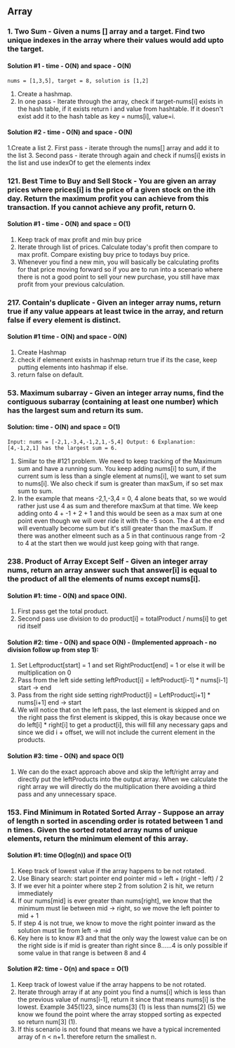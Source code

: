 ## Array

### 1. Two Sum - Given a nums [] array and a target. Find two unique indexes in the array where their values would add upto the  target.

#### Solution #1 -  time - O(N) and space - O(N)
`nums = [1,3,5], target = 8, solution is [1,2]`
1. Create a hashmap.
2. In one pass - Iterate through the array, check if target-nums[i] exists in the hash table, if it exists return i and value from hashtable. If it doesn't exist add it to the hash table as key = nums[i], value=i. 

#### Solution #2 - time - O(N) and space - O(N)
1.Create a list
2. First pass - iterate through the nums[] array and add it to the list
3. Second pass - iterate through again and check if nums[i] exists in the list and use indexOf to get the elements index

### 121. Best Time to Buy and Sell Stock - You are given an array prices where prices[i] is the price of a given stock on the ith day. Return the maximum profit you can achieve from this transaction. If you cannot achieve any profit, return 0.

#### Solution #1 - time - O(N) and space = O(1)
1. Keep track of max profit and min buy price
2. Iterate through list of prices. Calculate today's profit then compare to max profit. Compare existing buy price
to todays buy price. 
3. Whenever you find a new min, you will basically be calculating profits for that price moving forward so if you are to run into a scenario where there is not a good point to sell your new purchase, you still have max profit from your previous calculation.

### 217. Contain's duplicate - Given an integer array nums, return true if any value appears at least twice in the array, and return false if every element is distinct.

#### Solution #1 time - O(N) and space - O(N) 
1. Create Hashmap
2. check if elemenent exists in hashmap return true if its the case, keep putting elements into hashmap if else. 
3. return false on default.

### 53. Maximum subarray - Given an integer array nums, find the contiguous subarray (containing at least one number) which has the largest sum and return its sum.

#### Solution: time - O(N) and space = O(1)
`Input: nums = [-2,1,-3,4,-1,2,1,-5,4]
 Output: 6
 Explanation: [4,-1,2,1] has the largest sum = 6.`
1. Similar to the #121 problem. We need to keep tracking of the Maximum sum and have a running sum. You keep adding nums[i]
to sum, if the current sum is less than a single element at nums[i], we want to set sum to nums[i]. We also check if sum is greater than maxSum, if so set max sum to sum.
2. In the example that means -2,1,-3,4 = 0, 4 alone beats that, so we would rather just use 4 as sum and therefore maxSum at that time. We keep adding onto 4 + -1 + 2 + 1 and this would be seen as a max sum at one point even though we will over ride it with the -5 soon. The 4 at the end will eventually become sum but it's still greater than the maxSum. If there was another elmeent such as a 5 in that continuous range from -2 to 4 at the start then we would just keep going with that range. 


### 238. Product of Array Except Self - Given an integer array nums, return an array answer such that answer[i] is equal to the product of all the elements of nums except nums[i].

#### Solution #1: time - O(N) and space O(N).
1. First pass get the total product.
2. Second pass use division to do product[i] = totalProduct / nums[i] to get rid itself

#### Solution #2:  time - O(N) and space O(N) - (Implemented approach - no division follow up from step 1): 
1. Set Leftproduct[start] = 1 and set RightProduct[end] = 1 or else it will be multiplication on 0
2. Pass from the left side setting leftProduct[i] = leftProduct[i-1] * nums[i-1] start -> end
3. Pass from the right side setting rightProduct[i] = LeftProduct[i+1] * nums[i+1] end -> start
4. We will notice that on the left pass, the last element is skipped and on the right pass the first element is skipped, this is okay because once we do left[i] * right[i] to get a product[i], this will fill any necessary gaps and since we did i + offset, we will not include the current element in the products.

#### Solution #3: time - O(N) and space O(1) 
1. We can do the exact approach above and skip the left/right array and directly put the leftProducts into the output array. When we calculate the right array we will directly do the multiplication there avoiding a third pass and any unnecessary space.


### 153. Find Minimum in Rotated Sorted Array - Suppose an array of length n sorted in ascending order is rotated between 1 and n times. Given the sorted rotated array nums of unique elements, return the minimum element of this array.

#### Solution #1: time O(log(n)) and space O(1)

1. Keep track of lowest value if the array happens to be not rotated.
2. Use Binary search:
    start pointer
    end pointer
    mid = left + (right - left) / 2
3. If we ever hit a pointer where step 2 from solution 2 is hit, we return immediately
4. If our nums[mid] is ever greater than nums[right],
we know that the minimum must lie between mid -> right, so we move the left pointer to mid + 1
5. If step 4 is not true, we know to move the right pointer inward as the solution must lie from left -> mid
6. Key here is to know #3 and that the only way the lowest value can be on the right side is if mid is greater than right since 8......4 is only possible if some value in that range is between 8 and 4

#### Solution #2: time - O(n) and space = O(1)

1. Keep track of lowest value if the array happens to be not rotated. 
2. Iterate through array if at any point you find a nums[i] which is less than the previous value of nums[i-1], return it since that means nums[i] is the lowest. Example 345(1)23, since nums[3] (1) is less than nums[2] (5) we know we found the point where the array stopped sorting as expected so return num[3] (1). 
3. If this scenario is not found that means we have a typical incremented array of n < n+1. therefore return the smallest n.



















